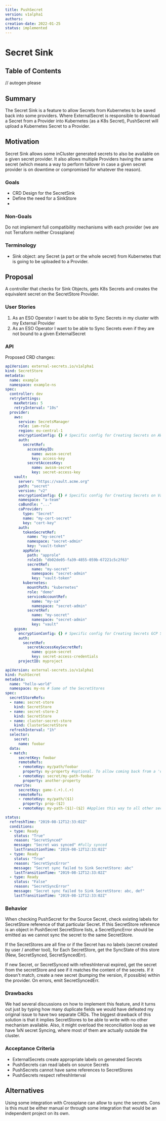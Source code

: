```yaml
---
title: PushSecret
version: v1alpha1
authors:
creation-date: 2022-01-25
status: implemented
---
```

# Secret Sink

## Table of Contents

<!-- toc -->
// autogen please
<!-- /toc -->


## Summary
The Secret Sink is a feature to allow Secrets from Kubernetes to be saved back into some providers. Where ExternalSecret is responsible to download a Secret from a Provider into Kubernetes (as a K8s Secret), PushSecret will upload a Kubernetes Secret to a Provider.

## Motivation
Secret Sink allows some inCluster generated secrets to also be available on a given secret provider. It also allows multiple Providers having the same secret (which means a way to perform failover in case a given secret provider is on downtime or compromised for whatever the reason).

### Goals
- CRD Design for the SecretSink
- Define the need for a SinkStore
-
### Non-Goals
Do not implement full compatibility mechanisms with each provider (we are not Terraform neither Crossplane)

### Terminology
- Sink object: any Secret (a part or the whole secret) from Kubernetes that is going to be uploaded to a Provider.
## Proposal

A controller that checks for Sink Objects, gets K8s Secrets and creates the equivalent secret on the SecretStore Provider.

### User Stories
1. As an ESO Operator I want to be able to Sync Secrets in my cluster with my External Provider
1. As an ESO Operator I want to be able to Sync Secrets even if they are not bound to a given ExternalSecret

### API
Proposed CRD changes:

```yaml
apiVersion: external-secrets.io/v1alpha1
kind: SecretStore
metadata:
  name: example
  namespace: example-ns
spec:
  controller: dev
  retrySettings:
    maxRetries: 5
    retryInterval: "10s"
  provider:
    aws:
      service: SecretsManager
      role: iam-role
      region: eu-central-1
      encryptionConfig: {} # Specific config for Creating Secrets on AWS
      auth:
        secretRef:
          accessKeyID:
            name: awssm-secret
            key: access-key
          secretAccessKey:
            name: awssm-secret
            key: secret-access-key
    vault:
      server: "https://vault.acme.org"
      path: "secret"
      version: "v2"
      encryptionConfig: {} # Specific config for Creating Secrets on Vault ()
      namespace: "a-team"
      caBundle: "..."
      caProvider:
        type: "Secret"
        name: "my-cert-secret"
        key: "cert-key"
      auth:
        tokenSecretRef:
          name: "my-secret"
          namespace: "secret-admin"
          key: "vault-token"
        appRole:
          path: "approle"
          roleId: "db02de05-fa39-4855-059b-67221c5c2f63"
          secretRef:
            name: "my-secret"
            namespace: "secret-admin"
            key: "vault-token"
        kubernetes:
          mountPath: "kubernetes"
          role: "demo"
          serviceAccountRef:
            name: "my-sa"
            namespace: "secret-admin"
          secretRef:
            name: "my-secret"
            namespace: "secret-admin"
            key: "vault"
    gcpsm:
      encryptionConfig: {} # Specific config for Creating Secrets GCP SM
      auth:
        secretRef:
          secretAccessKeySecretRef:
            name: gcpsm-secret
            key: secret-access-credentials
      projectID: myproject
```

```yaml
apiVersion: external-secrets.io/v1alpha1
kind: PushSecret
metadata:
  name: "hello-world"
  namespace: my-ns # Same of the SecretStores
spec:
  secretStoreRefs:
  - name: secret-store
    kind: SecretStore
  - name: secret-store-2
    kind: SecretStore
  - name: cluster-secret-store
    kind: ClusterSecretStore
  refreshInterval: "1h"
  selector:
    secret:
      name: foobar
  data:
  - match:
      secretKey: foobar
      remoteRefs:
      - remoteKey: my/path/foobar
        property: my-property #optional. To allow coming back from a 'dataFrom'
      - remoteKey: secret/my-path-foobar
        property: another-property
    rewrite:
      secretKey: game-(.+).(.+)
      remoteRefs:
      - remoteKey: my/path/($1)
        property: prop-($2)
      - remoteKey: my-path-($1)-($2) #Applies this way to all other secretStores

status:
  refreshTime: "2019-08-12T12:33:02Z"
  conditions:
  - type: Ready
    status: "True"
    reason: "SecretSynced"
    message: "Secret was synced" #Fully synced
    lastTransitionTime: "2019-08-12T12:33:02Z"
  - type: Ready
    status: "True"
    reason: "SecretSyncError"
    message: "Secret sync failed to Sink SecretStore: abc"
    lastTransitionTime: "2019-08-12T12:33:02Z"
  - type: Ready
    status: "False"
    reason: "SecretSyncError"
    message: "Secret sync failed to Sink SecretStore: abc, def"
    lastTransitionTime: "2019-08-12T12:33:02Z"
```

### Behavior
When checking PushSecret for the Source Secret, check existing labels for SecretStore reference of that particular Secret. If this SecretStore reference is an object in PushSecret SecretStore lists, a SecretSyncError should be emitted as we cannot sync the secret to the same SecretStore.

If the SecretStores are all fine or if the Secret has no labels (secret created by user / another tool), for Each SecretStore, get the SyncState of this store (New, SecretSynced, SecretSyncedErr).

If new Secret, or SecretSynced with refreshInterval expired, get the secret from the secretStore and see if it matches the content of the secrets. If it doesn't match, create a new secret (bumping the version, if possible) within the provider. On errors, emit SecretSyncedErr.

### Drawbacks

We had several discussions on how to implement this feature, and it turns out just by typing how many duplicate fields we would have defeated my original issue to have two separate CRDs. The biggest drawback of this solution is that it implies SecretStores to be able to write with no other mechanism available. Also, it might overload the reconciliation loop as we have 1xN secret Syncing, where most of them are actually outside the cluster.

### Acceptance Criteria
+ ExternalSecrets create appropriate labels on generated Secrets
+ PushSecrets can read labels on source Secrets
+ PushSecrets cannot have same references to SecretStores
+ PushSecrets respect refreshInterval
## Alternatives
Using some integration with Crossplane can allow to sync the secrets. Cons is this must be either manual or through some integration that would be an independent project on its own.

